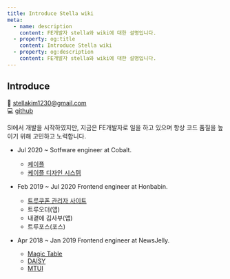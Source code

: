 ```yaml
---
title: Introduce Stella wiki
meta:
  - name: description
    content: FE개발자 stella와 wiki에 대한 설명입니다.
  - property: og:title
    content: Introduce Stella wiki
  - property: og:description
    content: FE개발자 stella와 wiki에 대한 설명입니다.
---
```


## Introduce

:email: stellakim1230@gmail.com  
:computer: [github](https://github.com/StellaKim1230)

SI에서 개발을 시작하였지만, 지금은 FE개발자로 일을 하고 있으며 항상 코드 품질을 높이기 위해 고민하고 노력합니다.

- Jul 2020 ~ Sotfware engineer at Cobalt.

  - [케이플](https://caple.ai/)
  - [케이플 디자인 시스템](https://design.caple.ai/)

- Feb 2019 ~ Jul 2020 Frontend engineer at Honbabin.

  - [트루쿠폰 관리자 사이트](https://partner.truecoupon.io)
  - 트루오더(앱)
  - 내곁에 김사부(앱)
  - 트루포스(포스)

- Apr 2018 ~ Jan 2019 Frontend engineer at NewsJelly.
  - [Magic Table](https://magictbl.com/)
  - [DAISY](https://daisy.newsjel.ly/enterprise/)
  - [MTUI](https://newsjelly.github.io/mtui/#/)

